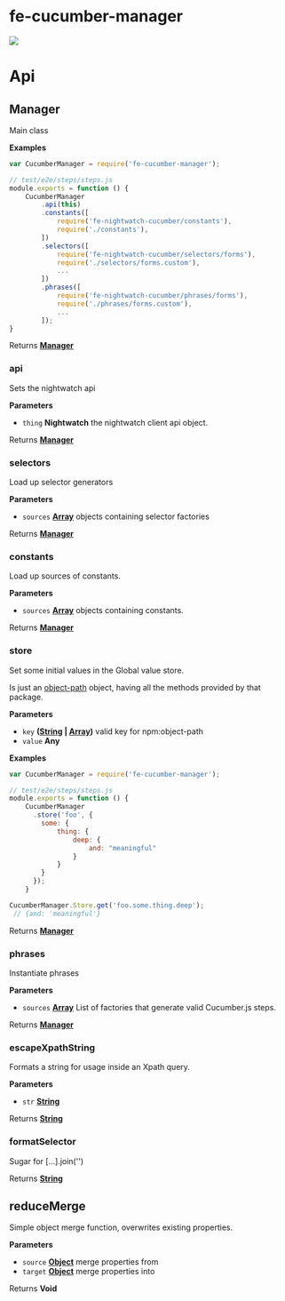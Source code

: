 # fe-cucumber-manager

<img src="https://travis-ci.org/fusion-com-au/fe-cucumber-manager.svg?branch=master">

# Api

## Manager

Main class

**Examples**

```javascript
var CucumberManager = require('fe-cucumber-manager');

// test/e2e/steps/steps.js
module.exports = function () {
	CucumberManager
		.api(this)
		.constants([
			require('fe-nightwatch-cucumber/constants'),
			require('./constants'),
		])
		.selectors([
			require('fe-nightwatch-cucumber/selectors/forms'),
			require('./selectors/forms.custom'),
			...
		])
		.phrases([
			require('fe-nightwatch-cucumber/phrases/forms'),
			require('./phrases/forms.custom'),
			...
		]);
}
```

Returns **[Manager](#manager)** 

### api

Sets the nightwatch api

**Parameters**

-   `thing` **Nightwatch** the nightwatch client api object.

Returns **[Manager](#manager)** 

### selectors

Load up selector generators

**Parameters**

-   `sources` **[Array](https://developer.mozilla.org/en-US/docs/Web/JavaScript/Reference/Global_Objects/Array)** objects containing selector factories

Returns **[Manager](#manager)** 

### constants

Load up sources of constants.

**Parameters**

-   `sources` **[Array](https://developer.mozilla.org/en-US/docs/Web/JavaScript/Reference/Global_Objects/Array)** objects containing constants.

Returns **[Manager](#manager)** 

### store

Set some initial values in the Global value store.

Is just an [object-path](https://npmjs.org/package/object-path) object, having all the methods provided by that package.

**Parameters**

-   `key` **([String](https://developer.mozilla.org/en-US/docs/Web/JavaScript/Reference/Global_Objects/String) \| [Array](https://developer.mozilla.org/en-US/docs/Web/JavaScript/Reference/Global_Objects/Array))** valid key for npm:object-path
-   `value` **Any** 

**Examples**

```javascript
var CucumberManager = require('fe-cucumber-manager');

// test/e2e/steps/steps.js
module.exports = function () {
	CucumberManager
	  .store('foo', {
	  	some: {
	  		thing: {
	  			deep: {
	  				and: "meaningful"
	  			}
	  		}
	  	}
	  });
	}
```

```javascript
CucumberManager.Store.get('foo.some.thing.deep');
 // {and: 'meaningful'}
```

Returns **[Manager](#manager)** 

### phrases

Instantiate phrases

**Parameters**

-   `sources` **[Array](https://developer.mozilla.org/en-US/docs/Web/JavaScript/Reference/Global_Objects/Array)** List of factories that generate valid Cucumber.js steps.

Returns **[Manager](#manager)** 

### escapeXpathString

Formats a string for usage inside an Xpath query.

**Parameters**

-   `str` **[String](https://developer.mozilla.org/en-US/docs/Web/JavaScript/Reference/Global_Objects/String)** 

Returns **[String](https://developer.mozilla.org/en-US/docs/Web/JavaScript/Reference/Global_Objects/String)** 

### formatSelector

Sugar for [...].join('')

Returns **[String](https://developer.mozilla.org/en-US/docs/Web/JavaScript/Reference/Global_Objects/String)** 

## reduceMerge

Simple object merge function, overwrites existing properties.

**Parameters**

-   `source` **[Object](https://developer.mozilla.org/en-US/docs/Web/JavaScript/Reference/Global_Objects/Object)** merge properties from
-   `target` **[Object](https://developer.mozilla.org/en-US/docs/Web/JavaScript/Reference/Global_Objects/Object)** merge properties into

Returns **Void** 
